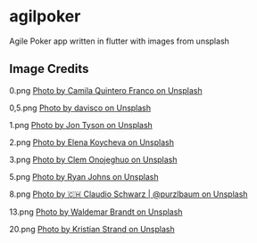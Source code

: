 # agilpoker

Agile Poker app written in flutter with images from unsplash

## Image Credits

0.png
[Photo by Camila Quintero Franco on Unsplash](https://unsplash.com/@quinterocamilaa)

0,5.png
[Photo by davisco on Unsplash](https://unsplash.com/@codytdavis)

1.png
[Photo by Jon Tyson on Unsplash](https://unsplash.com/@jontyson)

2.png
[Photo by Elena Koycheva on Unsplash](https://unsplash.com/@lenneek)

3.png
[Photo by Clem Onojeghuo on Unsplash](https://unsplash.com/@clemono2)

5.png
[Photo by Ryan Johns on Unsplash](https://unsplash.com/@ryanjohns)

8.png
[Photo by 🇨🇭 Claudio Schwarz | @purzlbaum on Unsplash](https://unsplash.com/@purzlbaum)

13.png
[Photo by Waldemar Brandt on Unsplash](https://unsplash.com/@waldemarbrandt67w)

20.png
[Photo by Kristian Strand on Unsplash](https://unsplash.com/@kristianstrand)